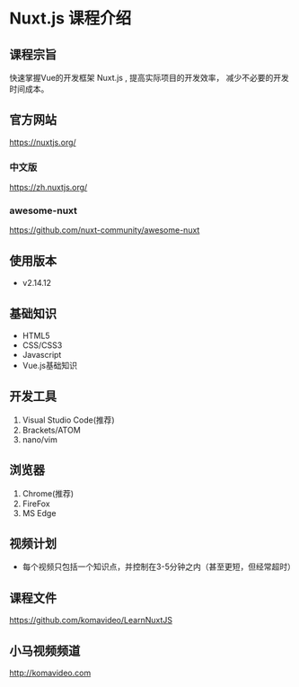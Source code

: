 Nuxt.js 课程介绍
===============

## 课程宗旨

快速掌握Vue的开发框架 Nuxt.js , 提高实际项目的开发效率， 减少不必要的开发时间成本。

## 官方网站

https://nuxtjs.org/

### 中文版

https://zh.nuxtjs.org/

### awesome-nuxt

https://github.com/nuxt-community/awesome-nuxt

## 使用版本

+ v2.14.12

## 基础知识

+ HTML5
+ CSS/CSS3
+ Javascript
+ Vue.js基础知识

## 开发工具

1. Visual Studio Code(推荐)
2. Brackets/ATOM
3. nano/vim

## 浏览器

1. Chrome(推荐)
2. FireFox
3. MS Edge

## 视频计划

* 每个视频只包括一个知识点，并控制在3-5分钟之内（甚至更短，但经常超时）

## 课程文件

https://github.com/komavideo/LearnNuxtJS

## 小马视频频道
http://komavideo.com
